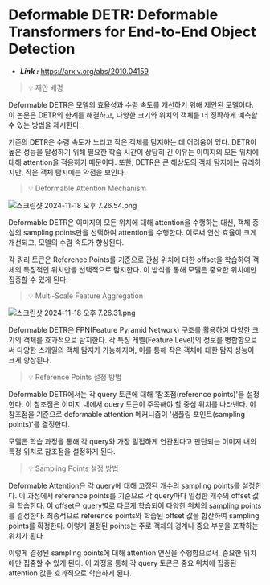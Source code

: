 # **Deformable DETR: Deformable Transformers for End-to-End Object Detection**

- ***Link :*** https://arxiv.org/abs/2010.04159

> 💡 제안 배경 

Deformable DETR은 모델의 효율성과 수렴 속도를 개선하기 위해 제안된 모델이다. 이 논문은 DETR의 한계를 해결하고, 다양한 크기와 위치의 객체를 더 정확하게 예측할 수 있는 방법을 제시한다.

기존의 DETR은 수렴 속도가 느리고 작은 객체를 탐지하는 데 어려움이 있다. DETR이 높은 성능을 달성하기 위해 필요한 학습 시간이 상당히 긴 이유는 이미지의 모든 위치에 대해 attention을 적용하기 때문이다. 또한, DETR은 큰 해상도의 객체 탐지에는 유리하지만, 작은 객체 탐지에는 약점을 보인다.

> 💡 Deformable Attention Mechanism 

![스크린샷 2024-11-18 오후 7.26.54.png](https://prod-files-secure.s3.us-west-2.amazonaws.com/0dbec8a6-6ae2-40e6-b117-daa31fd87a9c/e0a1dbb3-c3ac-4018-9378-032d350d2d3e/%E1%84%89%E1%85%B3%E1%84%8F%E1%85%B3%E1%84%85%E1%85%B5%E1%86%AB%E1%84%89%E1%85%A3%E1%86%BA_2024-11-18_%E1%84%8B%E1%85%A9%E1%84%92%E1%85%AE_7.26.54.png)

Deformable DETR은 이미지의 모든 위치에 대해 attention을 수행하는 대신, 객체 중심의 sampling points만을 선택하여 attention을 수행한다. 이로써 연산 효율이 크게 개선되고, 모델의 수렴 속도가 향상된다.

각 쿼리 토큰은 Reference Points를 기준으로 관심 위치에 대한 offset을 학습하여 객체의 특징적인 위치만을 선택적으로 탐지한다. 이 방식을 통해 모델은 중요한 위치에만 집중할 수 있게 된다.

> 💡 Multi-Scale Feature Aggregation 

![스크린샷 2024-11-18 오후 7.26.31.png](https://prod-files-secure.s3.us-west-2.amazonaws.com/0dbec8a6-6ae2-40e6-b117-daa31fd87a9c/725a78f5-ce16-418d-b719-775aabc530db/%E1%84%89%E1%85%B3%E1%84%8F%E1%85%B3%E1%84%85%E1%85%B5%E1%86%AB%E1%84%89%E1%85%A3%E1%86%BA_2024-11-18_%E1%84%8B%E1%85%A9%E1%84%92%E1%85%AE_7.26.31.png)

Deformable DETR은 FPN(Feature Pyramid Network) 구조를 활용하여 다양한 크기의 객체를 효과적으로 탐지한다. 각 특징 레벨(Feature Level)의 정보를 병합함으로써 다양한 스케일의 객체 탐지가 가능해지며, 이를 통해 작은 객체에 대한 탐지 성능이 크게 향상된다.

> 💡 Reference Points 설정 방법 

Deformable DETR에서는 각 query 토큰에 대해 '참조점(reference points)'을 설정한다. 이 참조점은 이미지 내에서 query 토큰이 주목해야 할 중심 위치를 나타낸다. 이 참조점을 기준으로 deformable attention 메커니즘이 '샘플링 포인트(sampling points)'를 결정한다.

모델은 학습 과정을 통해 각 query와 가장 밀접하게 연관된다고 판단되는 이미지 내의 특정 위치로 참조점을 설정하게 된다.

> 💡 Sampling Points 설정 방법 

Deformable Attention은 각 query에 대해 고정된 개수의 sampling points를 설정한다. 이 과정에서 reference points를 기준으로 각 query마다 일정한 개수의 offset 값을 학습한다. 이 offset은 query별로 다르게 학습되어 다양한 위치의 sampling points를 결정한다. 최종적으로 reference points와 학습된 offset 값을 합산하여 sampling points를 확정한다. 이렇게 결정된 points는 주로 객체의 경계나 중요 부분을 포착하는 위치가 된다.

이렇게 결정된 sampling points에 대해 attention 연산을 수행함으로써, 중요한 위치에만 집중할 수 있게 된다. 이 과정을 통해 각 query 토큰은 중요 위치에 집중된 attention 값을 효과적으로 학습하게 된다.